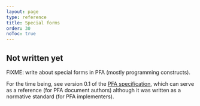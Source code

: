 ```yaml
---
layout: page
type: reference
title: Special forms
order: 30
noToc: true
---
```


## Not written yet

FIXME: write about special forms in PFA (mostly programming constructs).

For the time being, see version 0.1 of the [PFA specification](http://github.com/scoringengine/pfa/blob/master/pfa-specification.pdf?raw=true), which can serve as a reference (for PFA document authors) although it was written as a normative standard (for PFA implementers).
